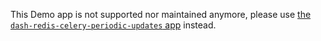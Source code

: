 This Demo app is not supported nor maintained anymore, please use [the `dash-redis-celery-periodic-updates` app](https://github.com/plotly/dash-redis-celery-periodic-updates) instead.
